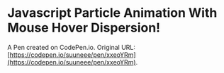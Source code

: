 # Javascript Particle Animation With Mouse Hover Dispersion!

A Pen created on CodePen.io. Original URL: [https://codepen.io/suuneee/pen/xxeoYRm](https://codepen.io/suuneee/pen/xxeoYRm).

